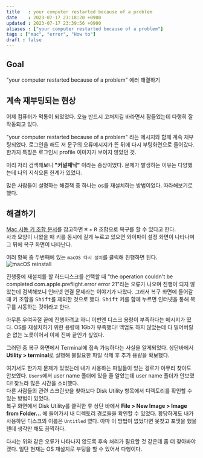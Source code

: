 ```yaml
---
title   : your computer restarted because of a problem
date    : 2023-07-17 23:18:20 +0900
updated : 2023-07-17 23:39:56 +0900
aliases : ["your computer restarted because of a problem"]
tags : ["mac", "error", "How to"]
draft : false
---
```


## Goal

"your computer restarted because of a problem" 에러 해결하기


## 계속 재부팅되는 현상

어제 컴퓨터가 먹통이 되었었다. 오늘 반드시 고쳐지길 바라면서 잠들었는데 다행히 잘 작동되고 있다.  

"your computer restarted because of a problem" 라는 메시지와 함께 계속 재부팅되었다. 로그인을 해도 저 문구의 오류메시지가 뜬 뒤에 다시 부팅화면으로 들어갔다. 한가지 특징은 로그인시 profile 이미지가 보이지 않았던 것.  

이리 저리 검색해보니 **"커널패닉"** 이라는 증상이었다. 문제가 발생하는 이유는 다양했는데 나의 지식으론 한계가 있었다.  

많은 사람들이 설명하는 해결책 중 하나는 os를 재설치하는 방법이었다. 따라해보기로 했다.


## 해결하기

[Mac 시동 키 조합 문서](https://support.apple.com/ko-kr/HT201255)를 참고하면 <kbd>⌘</kbd> + <kbd>R</kbd> 조합으로 복구를 할 수 있다고 한다.  
사과 모양이 나왔을 때 키를 동시에 길게 누르고 있으면 와이파이 설정 화면이 나타나며 그 뒤에 복구 화면이 나타난다.  

여러 항목 중 두번째에 있는 `macOS 다시 설치`를 클릭해 진행하면 된다.  
![macOS reinstall](https://support.apple.com/library/content/dam/edam/applecare/images/ko_KR/macos/ventura/macos-ventura-recovery-mode-options-list.png)

진행중에 재설치를 할 하드디스크를 선택할 때 "the operation couldn't be completed com.apple.preflight.error error 21"라는 오류가 나오며 진행이 되지 않았는데 검색해보니 인터넷 연결 문제라는 이야기가 나왔다. 그래서 복구 화면에 들어갈 때 키 조합을 <kbd>Shift</kbd>를 제외한 것으로 했다. <kbd>Shift</kbd> 키를 함께 누르면 인터넷을 통해 복구를 시동하는 것이라고 한다.

아무튼 우여곡절 끝에 진행하려고 하니 이번엔 디스크 용량이 부족하다는 메시지가 떴다. OS를 재설치하기 위한 용량에 1Gb가 부족했다! 백업도 하지 않았는데 다 밀어버릴 순 없는 노릇이어서 이제 진짜 끝인가 싶었다.  

그러던 중 복구 화면에서 Terminal에 접속 가능하다는 사실을 알게되었다. 상단바에서 **Utility > terminal**로 실행해 불필요한 파일 삭제 후 추가 용량을 확보했다.  


여기서도 한가지 문제가 있었는데 내가 사용하는 파일들이 있는 경로가 아무리 찾아도 안보였다. `Users`에서 user name 폴더에 있을 줄 알았는데 user name 폴더가 안보였다! 찾느라 많은 시간을 소비했다.  
다른 사람들의 관련 스크린샷을 찾아보다 Disk Utility 항목에서 디렉토리를 확인할 수 있는 방법이 있었다.  
복구 화면에서 Disk Utility를 클릭한 후 상단 바에서 **File > New Image > Image from Folder...** 에 들어가서 내 디렉토리 경로들을 확인할 수 있었다. 황당하게도 내가 사용하던 디스크의 이름은 `Untitled` 였다. 아마 이 방법이 없었다면 못찾고 포맷을 했을텐데 생각만 해도 끔찍하다.  

다시는 위와 같은 오류가 나타나지 않도록 후속 처리가 필요할 것 같은데 좀 더 찾아봐야겠다. 일단 현재는 OS 재설치로 부팅을 할 수 있어서 다행이다.  




